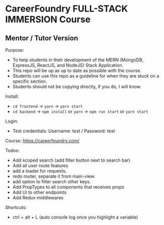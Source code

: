 # CareerFoundry FULL-STACK IMMERSION Course

## Mentor / Tutor Version

Purpose:

- To help students in their development of the MERN (MongoDB, ExpressJS, ReactJS, and NodeJS) Stack Application.
- This repo will be up as up to date as possible with the course.
- Students can use this repo as a guideline for when they are stuck on a specific section.
- Students should not be copying directly, if you do, I will know.

Install:

- `cd frontend` -> `yarn` -> `yarn start`
- `cd backend` -> `npm install` or `yarn` -> `npm run start` or `yarn start`

Login:

- Test credentials: Username: test / Password: test

Course: https://careerfoundry.com/

Todos:
- Add scoped search (add filter button next to search bar)
- Add all user route features
- add a loader for requests.
- redo router, separate it from main-view.
- add option to filter search other keys.
- Add PropTypes to all components that receives props
- Add UI to other endpoints
- Add Redux middlewares

Shortcuts:

- ctrl + alt + L (auto console log once you highlight a variable)
